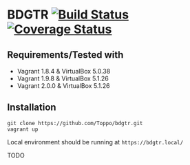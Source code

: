 # BDGTR [![Build Status](https://travis-ci.org/Toppo/bdgtr.svg?branch=master)](https://travis-ci.org/Toppo/bdgtr) [![Coverage Status](https://coveralls.io/repos/github/rihards/bdgtr/badge.svg)](https://coveralls.io/github/rihards/bdgtr)

## Requirements/Tested with ##

* Vagrant 1.8.4 & VirtualBox 5.0.38
* Vagrant 1.9.8 & VirtualBox 5.1.26
* Vagrant 2.0.0 & VirtualBox 5.1.26

## Installation

```
git clone https://github.com/Toppo/bdgtr.git
vagrant up
```
Local environment should be running at `https://bdgtr.local/`

TODO
